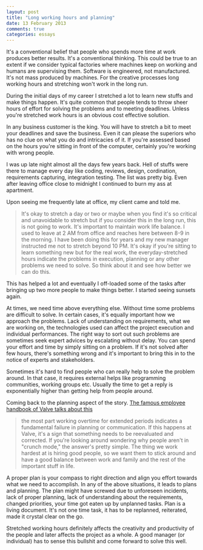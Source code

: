```yaml
---
layout: post
title: "Long working hours and planning"
date: 13 February 2013
comments: true
categories: essays
---
```


It's a conventional belief that people who spends more time at work produces better results. It's a conventional thinking. This could be true to an extent if we consider typical factories where machines keep on working and humans are supervising them. Software is engineered, not manufactured. It's not mass produced by machines. For the creative processes long working hours and stretching won't work in the long run.

During the initial days of my career I stretched a lot to learn new stuffs and make things happen. It's quite common that people tends to throw sheer hours of effort for solving the problems and to meeting deadlines. Unless you're stretched work hours is an obvious cost effective solution.

In any business customer is the king. You will have to stretch a bit to meet your deadlines and save the business. Even it can please the superiors who has no clue on what you do and intricacies of it. If you're assessed based on the hours you're sitting in front of the computer, certainly you're working with wrong people.

I was up late night almost all the days few years back. Hell of stuffs were there to manage every day like coding, reviews, design, cordination, requirements capturing, integration testing. The list was pretty big. Even after leaving office close to midnight I continued to burn my ass at apartment.

Upon seeing me frequently late at office, my client came and told me. 

> It's okay to stretch a day or two or maybe when you find it's so critical and unavoidable to stretch but if you consider this in the long run, this is not going to work. It's important to maintain work life balance. I used to leave at 2 AM from office and reaches here between 8-9 in the morning. I have been doing this for years and my new manager instructed me not to stretch beyond 10 PM. It's okay if you're sitting to learn something new but for the real work, the everyday-stretched hours indicate the problems in execution, planning or any other problems we need to solve. So think about it and see how better we can do this.

This has helped a lot and eventually I off-loaded some of the tasks after bringing up two more people to make things better. I started seeing sunsets again.

At times, we need time above everything else. Without time some problems are difficult to solve. In certain cases, it's equally important how we approach the problems. Lack of understanding on requirements, what we are working on, the technologies used can affect the project execution and individual performances. The right way to sort out such problems are sometimes seek expert advices by escalating without delay. You can spend your effort and time by simply sitting on a problem. If it's not solved after few hours, there's something wrong and it's important to bring this in to the notice of experts and stakeholders.

Sometimes it's hard to find people who can really help to solve the problem around. In that case, it requires external helps like programming communities, working groups etc. Usually the time to get a reply is exponentially higher than getting help from people around.

Coming back to the planning aspect of the story. [The famous employee handbook of Valve talks about this](http://www.valvesoftware.com/company/Valve_Handbook_LowRes.pdf)

> the most part working overtime for extended periods indicates a fundamental failure in planning or communication. If this happens at Valve, it's a sign that something needs to be reevaluated and corrected. If you're looking around wondering why people aren't in "crunch mode," the answer's pretty simple. The thing we work hardest at is hiring good people, so we want them to stick around and have a good balance between work and family and the rest of the important stuff in life.

A proper plan is your compass to right direction and align you effort towards what we need to accomplish. In any of the above situations, it leads to plans and planning. The plan might have screwed due to unforeseen incidents, lack of proper planning, lack of understanding about the requirements, changed priorities, your time got eaten up by unplanned tasks. Plan is a living document. It's not one time task, it has to be replanned, reiterated, made it crystal clear on the go.  

Stretched working hours definitely affects the creativity and productivity of the people and later affects the project as a whole. A good manager (or individual) has to sense this bullshit and come forward to solve this well.
